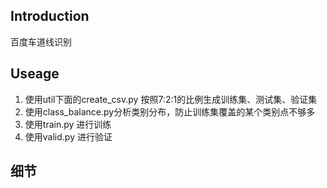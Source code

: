 ## Introduction
百度车道线识别

## Useage

1. 使用util下面的create_csv.py 按照7:2:1的比例生成训练集、测试集、验证集
2. 使用class_balance.py分析类别分布，防止训练集覆盖的某个类别点不够多
3. 使用train.py 进行训练
4. 使用valid.py 进行验证

## 细节
